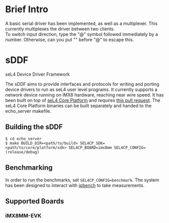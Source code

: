 # Brief Intro
 A basic serial driver has been implemented, as well as a multiplexer. This currently multiplexes the driver between two clients.  
 To switch input direction, type the "@" symbol followed immediately by a number. Otherwise, can you put "\" before "@" to escape this.

# sDDF
seL4 Device Driver Framework

The sDDF aims to provide interfaces and protocols for writing and porting device drivers to run as seL4 user level programs. It currently supports a network device running on iMX8 hardware, reaching near wire speed. 
It has been built on top of [seL4 Core Platform](https://github.com/BreakawayConsulting/sel4cp) and requires [this pull request](https://github.com/BreakawayConsulting/sel4cp/pull/11). The seL4 Core Platform binaries can be built separately and handed to the echo_server makefile. 

## Building the sDDF

    $ cd echo_server
    $ make BUILD_DIR=<path/to/build> SEL4CP_SDK=<path/to/core/platform/sdk> SEL4CP_BOARD=imx8mm SEL4CP_CONFIG=(release/debug)
    
## Benchmarking

In order to run the benchmarks, set `SEL4CP_CONFIG=benchmark`. The system has been designed to interact with [ipbench](https://sourceforge.net/projects/ipbench/) to take measurements. 
    
## Supported Boards

### iMX8MM-EVK

